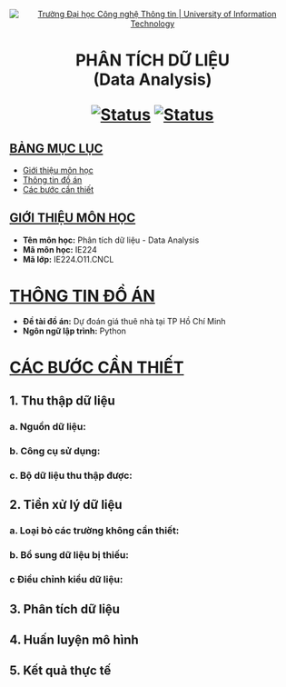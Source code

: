 <a id="top"></a>

<!-- Banner -->
<p align="center">
  <a href="https://www.uit.edu.vn/" title="Trường Đại học Công nghệ Thông tin" style="border: none;">
    <img src="https://i.imgur.com/WmMnSRt.png" alt="Trường Đại học Công nghệ Thông tin | University of Information Technology">
  </a>
</p>

<h1 align="center"><b>PHÂN TÍCH DỮ LIỆU<br>(Data Analysis)</b></h>

[![Status](https://img.shields.io/badge/status-done-blue?style=flat-square)](https://github.com/DoThiThuTrang/House-Rent-Prediction)
[![Status](https://img.shields.io/badge/language-python-blue?style=flat-square)](https://github.com/DoThiThuTrang/House-Rent-Prediction)

## [BẢNG MỤC LỤC](#top)
* [Giới thiệu môn học](#giới-thiệu-môn-học)
* [Thông tin đồ án](#thông-tin-đồ-án)
* [Các bước cần thiết](#các-bước-cần-thiết)
  
## [GIỚI THIỆU MÔN HỌC](#top)
* **Tên môn học:** Phân tích dữ liệu - Data Analysis
* **Mã môn học:** IE224
* **Mã lớp:** IE224.O11.CNCL

# [THÔNG TIN ĐỒ ÁN](#top)
* **Đề tài đồ án:** Dự đoán giá thuê nhà tại TP Hồ Chí Minh 
* **Ngôn ngữ lập trình:** Python

# [CÁC BƯỚC CẦN THIẾT](#top)
## 1. Thu thập dữ liệu 
### a. Nguồn dữ liệu:
### b. Công cụ sử dụng:
### c. Bộ dữ liệu thu thập được:
  
## 2. Tiền xử lý dữ liệu 
### a. Loại bỏ các trường không cần thiết:
### b. Bổ sung dữ liệu bị thiếu:
### c Điều chỉnh kiểu dữ liệu:

## 3. Phân tích dữ liệu

## 4. Huấn luyện mô hình 

## 5. Kết quả thực tế
